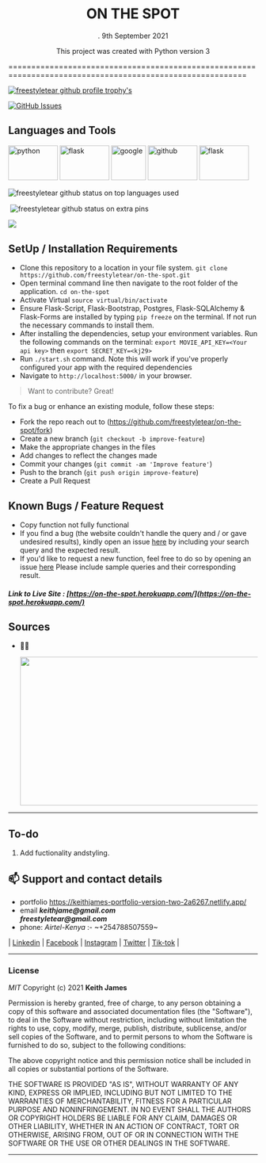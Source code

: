 <h1 align=center >ON THE SPOT</h1>

<p align=center >. 9th September 2021</p>

<p align="center"> This project was created with Python version 3 </p>

==========================================================================================================
<p align="left"> <a href="https://github.com/ryo-ma/github-profile-trophy"><img src="https://github-profile-trophy.vercel.app/?username=freestyletear" alt="freestyletear github profile trophy's" /></a> </p>

[![GitHub Issues](https://img.shields.io/github/issues/freestyletear/top-pic)](https://freestyletear.github.io/on-the-spot/issues)

## Languages and Tools


[<img src="https://www.python.org/static/opengraph-icon-200x200.png" alt="python" width="100" height="70"/>](https://www.w3schools.com/python/default.asp "python 3")
[<img src="https://e7.pngegg.com/pngimages/654/56/png-clipart-flask-web-framework-python-software-framework-jinja-flask-miscellaneous-monochrome-thumbnail.png" alt="flask" width="100" height="70"/>](https://flask.palletsprojects.com/en/2.0.x/ "flask")
[<img src="https://cdn-images-1.medium.com/max/1200/1*Zkhl4Zz43z2_iR_ADlP-rg.png" alt="google" width="70" height="70"/>](https://www.google.com/ "google")
[<img src="https://github.githubassets.com/images/modules/open_graph/github-octocat.png" alt="github" width="100" height="70"/>](https://docs.github.com/en "github")
[<img src="https://uploads.sitepoint.com/wp-content/uploads/2016/04/1461122387heroku-logo.jpg" alt="flask" width="100" height="70"/>](https://www.heroku.com/about "heroku")

<p><img align="center" src="https://github-readme-stats.vercel.app/api/top-langs?username=freestyletear&show_icons=true&locale=en&layout=compact&theme=cobalt" alt="freestyletear github status on top languages used" /></p>

<p>&nbsp;<img align="center" src="https://github-readme-stats.vercel.app/api?username=freestyletear&show_icons=true&locale=en&theme=cobalt" alt="freestyletear github status on extra pins" /></p>

<p><img align="center" src="https://github-readme-streak-stats.herokuapp.com/?user=freestyletear&show_icons=true&theme=cobalt" /></p>

## SetUp / Installation Requirements

- Clone this repository to a location in your file system. `git clone https://github.com/freestyletear/on-the-spot.git`
- Open terminal command line then navigate to the root folder of the application. `cd on-the-spot`
- Activate Virtual `source virtual/bin/activate`
- Ensure Flask-Script, Flask-Bootstrap, Postgres, Flask-SQLAlchemy & Flask-Forms are installed by typing `pip freeze` on the terminal. If not run the necessary commands to install them.
- After installing the dependencies, setup your environment variables. Run the following commands on the terminal: `export MOVIE_API_KEY=<Your api key>` then `export SECRET_KEY=<kj29>`
- Run `./start.sh` command. Note this will work if you've properly configured your app with the required dependencies 
- Navigate to `http://localhost:5000/` in your browser.

>Want to contribute? Great!

To fix a bug or enhance an existing module, follow these steps:

- Fork the repo reach out to (https://github.com/freestyletear/on-the-spot/fork)
- Create a new branch (`git checkout -b improve-feature`)
- Make the appropriate changes in the files
- Add changes to reflect the changes made
- Commit your changes (`git commit -am 'Improve feature'`)
- Push to the branch (`git push origin improve-feature`)
- Create a Pull Request

## Known Bugs / Feature Request

* Copy function not fully functional
* If you find a bug (the website couldn't handle the query and / or gave undesired results), kindly open an issue [here](https://github.com/freestyletear/on-the-spot/issues/new) by including your search query and the expected result.
* If you'd like to request a new function, feel free to do so by opening an issue [here](https://github.com/freestyletear/on-the-spot/issues/new) Please include sample queries and their corresponding result.

##### Link to Live Site : [https://on-the-spot.herokuapp.com/](https://on-the-spot.herokuapp.com/)

## Sources

- 👨‍💻<p align="left"> <img width="800" height="300" src="" alt="" /> </p>


---

## To-do
1. Add fuctionality andstyling.

## 📫 Support and contact details

- portfolio https://keithjames-portfolio-version-two-2a6267.netlify.app/
- email **_keithjame@gmail.com_** <br>  **_freestyletear@gmail.com_**
- phone: _Airtel-Kenya_ :- ~+254788507559~

| [Linkedin](https://www.linkedin.com/in/keith-james-34a3041ba/) |
[Facebook](https://web.facebook.com/keithjamesmerchantmagnifico/) |
[Instagram](https://www.instagram.com/freestyletear/) |
[Twitter](https://twitter.com/KeithJa90059609) |
[Tik-tok](https://www.tiktok.com/@keithjames_themerchant?lang=en) |

---
### License

*MIT*
Copyright (c) 2021 **Keith James**

Permission is hereby granted, free of charge, to any person obtaining a copy of this software and associated documentation files (the "Software"), to deal in the Software without restriction, including without limitation the rights to use, copy, modify, merge, publish, distribute, sublicense, and/or sell copies of the Software, and to permit persons to whom the Software is furnished to do so, subject to the following conditions:

The above copyright notice and this permission notice shall be included in all copies or substantial portions of the Software.

THE SOFTWARE IS PROVIDED "AS IS", WITHOUT WARRANTY OF ANY KIND, EXPRESS OR IMPLIED, INCLUDING BUT NOT LIMITED TO THE WARRANTIES OF MERCHANTABILITY, FITNESS FOR A PARTICULAR PURPOSE AND NONINFRINGEMENT. IN NO EVENT SHALL THE AUTHORS OR COPYRIGHT HOLDERS BE LIABLE FOR ANY CLAIM, DAMAGES OR OTHER LIABILITY, WHETHER IN AN ACTION OF CONTRACT, TORT OR OTHERWISE, ARISING FROM, OUT OF OR IN CONNECTION WITH THE SOFTWARE OR THE USE OR OTHER DEALINGS IN THE SOFTWARE.

---